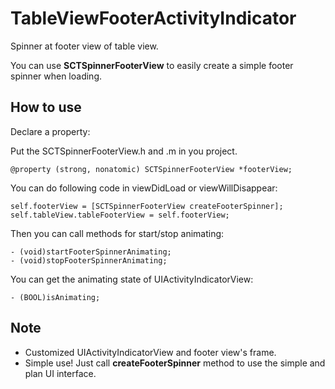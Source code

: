 # TableViewFooterActivityIndicator
Spinner at footer view of table view.

You can use **SCTSpinnerFooterView** to easily create a simple footer spinner when loading.

## How to use

Declare a property:

Put the SCTSpinnerFooterView.h and .m in you project.

    @property (strong, nonatomic) SCTSpinnerFooterView *footerView;

You can do following code in viewDidLoad or viewWillDisappear:

    self.footerView = [SCTSpinnerFooterView createFooterSpinner];
    self.tableView.tableFooterView = self.footerView;

Then you can call methods for start/stop animating:

    - (void)startFooterSpinnerAnimating;
    - (void)stopFooterSpinnerAnimating;

You can get the animating state of UIActivityIndicatorView:

    - (BOOL)isAnimating;

## Note
- Customized UIActivityIndicatorView and footer view's frame.
- Simple use! Just call **createFooterSpinner** method to use the simple and plan UI interface.

